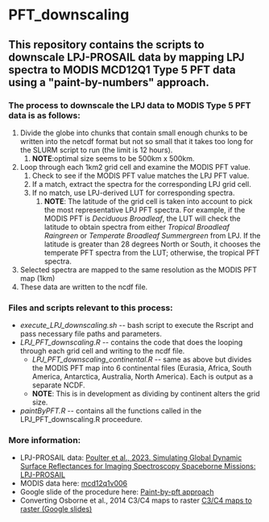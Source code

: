 # PFT_downscaling
## This repository contains the scripts to downscale LPJ-PROSAIL data by mapping LPJ spectra to MODIS MCD12Q1 Type 5 PFT data using a "paint-by-numbers" approach.

### The process to downscale the LPJ data to MODIS Type 5 PFT data is as follows:
1. Divide the globe into chunks that contain small enough chunks to be written into the netcdf format but not so small that it takes too long for the SLURM script to run (the limit is 12 hours).
    1. **NOTE**:optimal size seems to be 500km x 500km.
2. Loop through each 1km2 grid cell and examine the MODIS PFT value.
    1. Check to see if the MODIS PFT value matches the LPJ PFT value.
    2. If a match, extract the spectra for the corresponding LPJ grid cell.
    3. If no match, use LPJ-derived LUT for corresponding spectra.
       1. **NOTE**: The latitude of the grid cell is taken into account to pick the most representative LPJ PFT spectra. For example, if the MODIS PFT is _Deciduous Broadleaf_, the LUT will check the latitude to obtain spectra from either _Tropical Broadleaf Raingreen_ or _Temperate Broadleaf Summergreen_ from LPJ. If the latitude is greater than 28 degrees North or South, it chooses the temperate PFT spectra from the LUT; otherwise, the tropical PFT spectra.
3. Selected spectra are mapped to the same resolution as the MODIS PFT map (1km)
4. These data are written to the ncdf file.

### Files and scripts relevant to this process:
- _execute_LPJ_downscaling.sh_ -- bash script to execute the Rscript and pass necessary file paths and parameters.
- _LPJ_PFT_downscaling.R_ -- contains the code that does the looping through each grid cell and writing to the ncdf file.
    - _LPJ_PFT_downscaling_continental.R_ -- same as above but divides the MODIS PFT map into 6 continental files (Eurasia, Africa, South America, Antarctica, Australia, North America). Each is output as a separate NCDF.
    - **NOTE**: This is in development as dividing by continent alters the grid size.
- _paintByPFT.R_ -- contains all the functions called in the LPJ_PFT_downscaling.R proceedure. 

### More information: 
- LPJ-PROSAIL data: [Poulter et al., 2023. Simulating Global Dynamic Surface Reflectances for Imaging Spectroscopy Spaceborne Missions: LPJ-PROSAIL](https://onlinelibrary.wiley.com/doi/abs/10.1029/2022JG006935)
- MODIS data here: [mcd12q1v006](https://lpdaac.usgs.gov/products/mcd12q1v006/)
- Google slide of the procedure here: [Paint-by-pft approach](https://docs.google.com/presentation/d/1Wh_hnF6Rc1M3smSVDY1JST_kC6i_KZisgWF26pYTGco/edit?usp=sharing)
- Converting Osborne et al., 2014 C3/C4 maps to raster [C3/C4 maps to raster (Google slides)](https://docs.google.com/presentation/d/1uqTXW6YhO1ElM9dWfYKILRdiZLqmt65eBLENwC-Wz8I/edit?usp=sharing)

